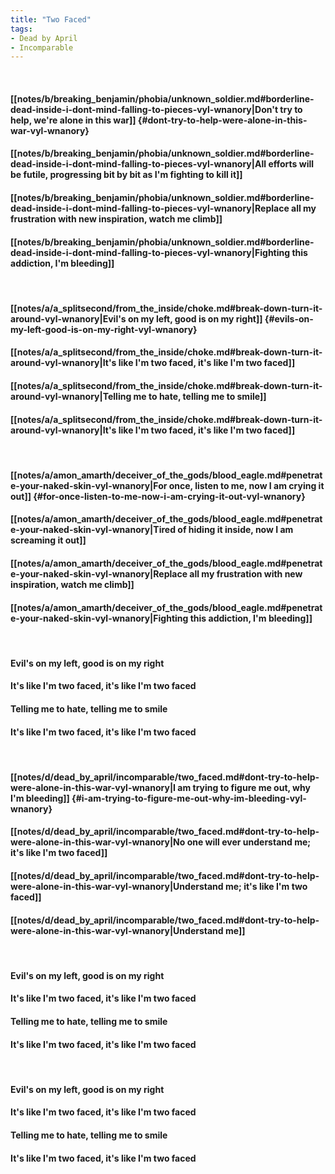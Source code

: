 ```yaml
---
title: "Two Faced"
tags:
- Dead by April
- Incomparable
---
```

&nbsp;
#### [[notes/b/breaking_benjamin/phobia/unknown_soldier.md#borderline-dead-inside-i-dont-mind-falling-to-pieces-vyl-wnanory|Don't try to help, we're alone in this war]] {#dont-try-to-help-were-alone-in-this-war-vyl-wnanory}
#### [[notes/b/breaking_benjamin/phobia/unknown_soldier.md#borderline-dead-inside-i-dont-mind-falling-to-pieces-vyl-wnanory|All efforts will be futile, progressing bit by bit as I'm fighting to kill it]]
#### [[notes/b/breaking_benjamin/phobia/unknown_soldier.md#borderline-dead-inside-i-dont-mind-falling-to-pieces-vyl-wnanory|Replace all my frustration with new inspiration, watch me climb]]
#### [[notes/b/breaking_benjamin/phobia/unknown_soldier.md#borderline-dead-inside-i-dont-mind-falling-to-pieces-vyl-wnanory|Fighting this addiction, I'm bleeding]]
&nbsp;
#### [[notes/a/a_splitsecond/from_the_inside/choke.md#break-down-turn-it-around-vyl-wnanory|Evil's on my left, good is on my right]] {#evils-on-my-left-good-is-on-my-right-vyl-wnanory}
#### [[notes/a/a_splitsecond/from_the_inside/choke.md#break-down-turn-it-around-vyl-wnanory|It's like I'm two faced, it's like I'm two faced]]
#### [[notes/a/a_splitsecond/from_the_inside/choke.md#break-down-turn-it-around-vyl-wnanory|Telling me to hate, telling me to smile]]
#### [[notes/a/a_splitsecond/from_the_inside/choke.md#break-down-turn-it-around-vyl-wnanory|It's like I'm two faced, it's like I'm two faced]]
&nbsp;
#### [[notes/a/amon_amarth/deceiver_of_the_gods/blood_eagle.md#penetrate-your-naked-skin-vyl-wnanory|For once, listen to me, now I am crying it out]] {#for-once-listen-to-me-now-i-am-crying-it-out-vyl-wnanory}
#### [[notes/a/amon_amarth/deceiver_of_the_gods/blood_eagle.md#penetrate-your-naked-skin-vyl-wnanory|Tired of hiding it inside, now I am screaming it out]]
#### [[notes/a/amon_amarth/deceiver_of_the_gods/blood_eagle.md#penetrate-your-naked-skin-vyl-wnanory|Replace all my frustration with new inspiration, watch me climb]]
#### [[notes/a/amon_amarth/deceiver_of_the_gods/blood_eagle.md#penetrate-your-naked-skin-vyl-wnanory|Fighting this addiction, I'm bleeding]]
&nbsp;
#### Evil's on my left, good is on my right
#### It's like I'm two faced, it's like I'm two faced
#### Telling me to hate, telling me to smile
#### It's like I'm two faced, it's like I'm two faced
&nbsp;
#### [[notes/d/dead_by_april/incomparable/two_faced.md#dont-try-to-help-were-alone-in-this-war-vyl-wnanory|I am trying to figure me out, why I'm bleeding]] {#i-am-trying-to-figure-me-out-why-im-bleeding-vyl-wnanory}
#### [[notes/d/dead_by_april/incomparable/two_faced.md#dont-try-to-help-were-alone-in-this-war-vyl-wnanory|No one will ever understand me; it's like I'm two faced]]
#### [[notes/d/dead_by_april/incomparable/two_faced.md#dont-try-to-help-were-alone-in-this-war-vyl-wnanory|Understand me; it's like I'm two faced]]
#### [[notes/d/dead_by_april/incomparable/two_faced.md#dont-try-to-help-were-alone-in-this-war-vyl-wnanory|Understand me]]
&nbsp;
#### Evil's on my left, good is on my right
#### It's like I'm two faced, it's like I'm two faced
#### Telling me to hate, telling me to smile
#### It's like I'm two faced, it's like I'm two faced
&nbsp;
#### Evil's on my left, good is on my right
#### It's like I'm two faced, it's like I'm two faced
#### Telling me to hate, telling me to smile
#### It's like I'm two faced, it's like I'm two faced
